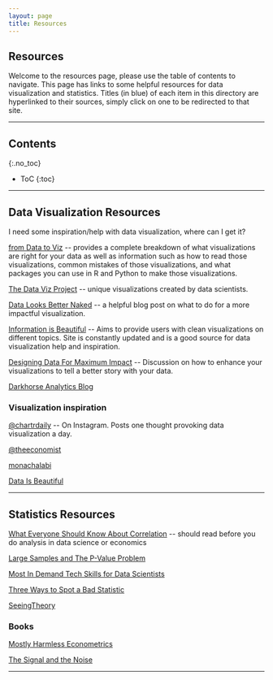 ```yaml
---
layout: page
title: Resources
---
```


## Resources

Welcome to the resources page, please use the table of contents to navigate. This page has links to some helpful resources for data visualization and statistics. Titles (in blue) of each item in this directory are hyperlinked to their sources, simply click on one to be redirected to that site.

---

## Contents

{:.no_toc}

* ToC
{:toc}

---

## Data Visualization Resources

I need some inspiration/help with data visualization, where can I get it?

[from Data to Viz](https://www.data-to-viz.com/) -- provides a complete breakdown of what visualizations are right for your data as well as information such as how to read those visualizations, common mistakes of those visualizations, and what packages you can use in R and Python to make those visualizations.

[The Data Viz Project](https://datavizproject.com/) -- unique visualizations created by data scientists.

[Data Looks Better Naked](https://www.darkhorseanalytics.com/blog/data-looks-better-naked) -- a helpful blog post on what to do for a more impactful visualization.

[Information is Beautiful](https://informationisbeautiful.net/) -- Aims to provide users with clean visualizations on different topics. Site is constantly updated and is a good source for data visualization help and inspiration.

[Designing Data For Maximum Impact](https://www.youtube.com/watch?v=b5C5dV9XVKo) -- Discussion on how to enhance your visualizations to tell a better story with your data.

[Darkhorse Analytics Blog](https://www.darkhorseanalytics.com/blog)

### Visualization inspiration

[@chartrdaily](https://www.instagram.com/chartrdaily/?hl=en) -- On Instagram. Posts one thought provoking data visualization a day.

[@theeconomist](https://www.instagram.com/theeconomist/?hl=en)

[monachalabi](https://www.instagram.com/monachalabi/?hl=en)

[Data Is Beautiful](https://www.youtube.com/channel/UCkWbqlDAyJh2n8DN5X6NZyg)

---

## Statistics Resources

[What Everyone Should Know About Correlation](https://www.americanscientist.org/article/what-everyone-should-know-about-statistical-correlation) -- should read before you do analysis in data science or economics

[Large Samples and The P-Value Problem](https://pdfs.semanticscholar.org/262b/854628d8e2b073816935d82b5095e1703977.pdf)

[Most In Demand Tech Skills for Data Scientists](https://towardsdatascience.com/the-most-in-demand-tech-skills-for-data-scientists-d716d10c191d)

[Three Ways to Spot a Bad Statistic](https://www.ted.com/talks/mona_chalabi_3_ways_to_spot_a_bad_statistic)

[SeeingTheory](https://seeing-theory.brown.edu)

### Books

[Mostly Harmless Econometrics](https://www.mostlyharmlesseconometrics.com)

[The Signal and the Noise](https://www.amazon.ca/s?k=the+signal+and+noise&gclid=EAIaIQobChMIqPaG5qCz5wIV0RZ9Ch29vwwgEAAYASAAEgLkGvD_BwE&hvadid=283887960671&hvdev=c&hvlocphy=9001386&hvnetw=g&hvqmt=e&hvrand=4042494083594353684&hvtargid=kwd-303210660711&hydadcr=22455_10105497&tag=googcana-20&ref=pd_sl_2dxrecexjq_e)

---
